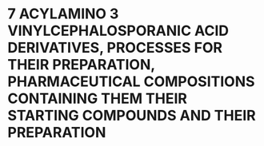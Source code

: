 # 7 ACYLAMINO 3 VINYLCEPHALOSPORANIC ACID DERIVATIVES, PROCESSES FOR THEIR PREPARATION, PHARMACEUTICAL COMPOSITIONS CONTAINING THEM THEIR STARTING COMPOUNDS AND THEIR PREPARATION